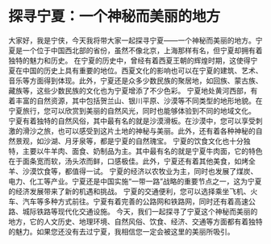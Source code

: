 # 探寻宁夏：一个神秘而美丽的地方
大家好，我是宁侠，今天我将带大家一起探寻宁夏——一个神秘而美丽的地方。宁夏是一个位于中国西北部的省份，虽然不像北京，上海那样有名，但宁夏却拥有着独特的魅力和历史。
在宁夏的历史中，曾经有着西夏王朝的辉煌时期，这使得宁夏在中国的历史上具有重要的地位。西夏文化的影响也可以在宁夏的建筑、艺术、音乐等方面得到体现。此外，宁夏还是众多少数民族的聚居地，如回族、蒙古族、藏族等，这些少数民族的文化也为宁夏增添了不少色彩。
宁夏地处黄河西部，有着丰富的自然资源，其中包括贺兰山、银川平原、沙漠等不同类型的地形地貌。在宁夏旅行，您可以欣赏到美丽的自然风光，同时也能够体验到不同的地域文化。
宁夏有着独特的自然风俗，其中最有名的就是沙漠滑板。在沙漠中，您可以享受刺激的滑沙之旅，也可以感受到这片土地的神秘与美丽。此外，还有着各种神秘的自然景观，如沙湖、月牙泉等，都是宁夏的自然瑰宝。
宁夏的饮食文化也十分独特，主要以牛羊肉、面食、奶制品为主。其中最有名的就是宁夏牛肉面，它的特色在于面条宽而软，汤头浓而鲜，口感极佳。此外，宁夏还有着其他美食，如烤全羊、沙漠饮食等，都值得一试。
宁夏的经济以农牧业为主，同时也发展了煤炭、电力、化工等产业。宁夏还是中国实施“一带一路”战略的重要节点之一，这为宁夏的经济发展带来了新的机遇和挑战。
宁夏的交通便利，您可以选择乘坐飞机、火车、汽车等多种方式前往。宁夏有着完善的公路网和铁路网，同时还有着高速公路、城际铁路等现代化交通设施。
今天，我们一起探寻了宁夏这个神秘而美丽的地方，它的人文历史、地理环境、自然风俗、饮食、经济、交通等方面都有着独特的魅力。如果您还没有去过宁夏，我相信您一定会被这里的美丽所吸引。